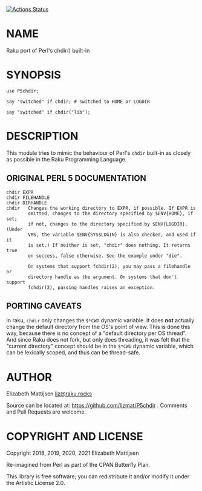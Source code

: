 [![Actions Status](https://github.com/lizmat/P5chdir/workflows/test/badge.svg)](https://github.com/lizmat/P5chdir/actions)

NAME
====

Raku port of Perl's chdir() built-in

SYNOPSIS
========

    use P5chdir;

    say "switched" if chdir; # switched to HOME or LOGDIR

    say "switched" if chdir("lib");

DESCRIPTION
===========

This module tries to mimic the behaviour of Perl's `chdir` built-in as closely as possible in the Raku Programming Language.

ORIGINAL PERL 5 DOCUMENTATION
-----------------------------

    chdir EXPR
    chdir FILEHANDLE
    chdir DIRHANDLE
    chdir   Changes the working directory to EXPR, if possible. If EXPR is
            omitted, changes to the directory specified by $ENV{HOME}, if set;
            if not, changes to the directory specified by $ENV{LOGDIR}. (Under
            VMS, the variable $ENV{SYS$LOGIN} is also checked, and used if it
            is set.) If neither is set, "chdir" does nothing. It returns true
            on success, false otherwise. See the example under "die".

            On systems that support fchdir(2), you may pass a filehandle or
            directory handle as the argument. On systems that don't support
            fchdir(2), passing handles raises an exception.

PORTING CAVEATS
---------------

In raku, `chdir` only changes the `$*CWD` dynamic variable. It does **not** actually change the default directory from the OS's point of view. This is done this way, because there is no concept of a "default directory per OS thread". And since Raku does not fork, but only does threading, it was felt that the "current directory" concept should be in the `$*CWD` dynamic variable, which can be lexically scoped, and thus can be thread-safe.

AUTHOR
======

Elizabeth Mattijsen <liz@raku.rocks>

Source can be located at: https://github.com/lizmat/P5chdir . Comments and Pull Requests are welcome.

COPYRIGHT AND LICENSE
=====================

Copyright 2018, 2019, 2020, 2021 Elizabeth Mattijsen

Re-imagined from Perl as part of the CPAN Butterfly Plan.

This library is free software; you can redistribute it and/or modify it under the Artistic License 2.0.

